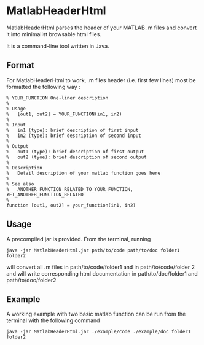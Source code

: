 MatlabHeaderHtml
===============

MatlabHeaderHtml parses the header of your MATLAB .m files and convert it into minimalist browsable html files.

It is a command-line tool written in Java.

Format
--------------

For MatlabHeaderHtml to work, .m files header (i.e. first few lines) most be formatted the following way :

	% YOUR_FUNCTION One-liner description
	%
	% Usage
	%	[out1, out2] = YOUR_FUNCTION(in1, in2)
	%
	% Input
	%	in1 (type): brief description of first input
	%	in2 (type): brief description of second input
	%
	% Output
	%	out1 (type): brief description of first output
	%	out2 (tyoe): brief description of second output
	%
	% Description
	%	Detail description of your matlab function goes here
	%
	% See also
	%	ANOTHER_FUNCTION_RELATED_TO_YOUR_FUNCTION, YET_ANOTHER_FUNCTION_RELATED
	%
	function [out1, out2] = your_function(in1, in2)

Usage
--------------

A precompiled jar is provided. From the terminal, running

	java -jar MatlabHeaderHtml.jar path/to/code path/to/doc folder1 folder2

will convert all .m files in path/to/code/folder1 and in path/to/code/folder 2 and will write corresponding html documentation in path/to/doc/folder1 and path/to/doc/folder2

Example
-------------

A working example with two basic matlab function can be run from the terminal
with the following command

	java -jar MatlabHeaderHtml.jar ./example/code ./example/doc folder1 folder2

